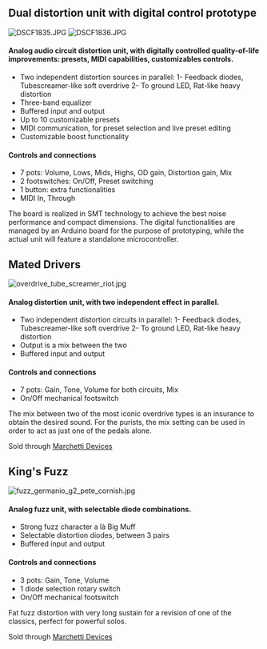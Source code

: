 ## Dual distortion unit with digital control prototype
![DSCF1835.JPG](https://www.dropbox.com/s/1vnzg30xzj50stz/DSCF1835.JPG?dl=0&raw=1)
![DSCF1836.JPG](https://www.dropbox.com/s/mbkgemzc623tvq4/DSCF1836.JPG?dl=0&raw=1)

#### Analog audio circuit distortion unit, with digitally controlled quality-of-life improvements: presets, MIDI capabilities, customizables controls.
- Two independent distortion sources in parallel: 
    1- Feedback diodes, Tubescreamer-like soft overdrive
    2- To ground LED, Rat-like heavy distortion
- Three-band equalizer 
- Buffered input and output
- Up to 10 customizable presets
- MIDI communication, for preset selection and live preset editing
- Customizable boost functionality

#### Controls and connections
- 7 pots: Volume, Lows, Mids, Highs, OD gain, Distortion gain, Mix
- 2 footswitches: On/Off, Preset switching
- 1 button: extra functionalities
- MIDI In, Through

The board is realized in SMT technology to achieve the best noise performance and compact dimensions. The digital functionalities are managed by an Arduino board for the purpose of prototyping, while the actual unit will feature a standalone microcontroller.

## Mated Drivers
![overdrive_tube_screamer_riot.jpg](https://www.dropbox.com/s/iecwqshdejzmvyz/overdrive_tube_screamer_riot.jpg?dl=0&raw=1)
#### Analog distortion unit, with two independent effect in parallel.
- Two independent distortion circuits in parallel: 
    1- Feedback diodes, Tubescreamer-like soft overdrive
    2- To ground LED, Rat-like heavy distortion
- Output is a mix between the two
- Buffered input and output

#### Controls and connections
- 7 pots: Gain, Tone, Volume for both circuits, Mix
- On/Off mechanical footswitch

The mix between two of the most iconic overdrive types is an insurance to obtain the desired sound. For the purists, the mix setting can be used in order to act as just one of the pedals alone.

Sold through [Marchetti Devices][march]

## King's Fuzz
![fuzz_germanio_g2_pete_cornish.jpg](https://www.dropbox.com/s/wfmdm6l5dcg4frg/fuzz_germanio_g2_pete_cornish.jpg?dl=0&raw=1)

#### Analog fuzz unit, with selectable diode combinations.
- Strong fuzz character a là Big Muff
- Selectable distortion diodes, between 3 pairs
- Buffered input and output

#### Controls and connections
- 3 pots: Gain, Tone, Volume
- 1 diode selection rotary switch
- On/Off mechanical footswitch

Fat fuzz distortion with very long sustain for a revision of one of the classics, perfect for powerful solos.

Sold through [Marchetti Devices][march]

[march]: <https://www.facebook.com/MarchettiCustomDevices/>
